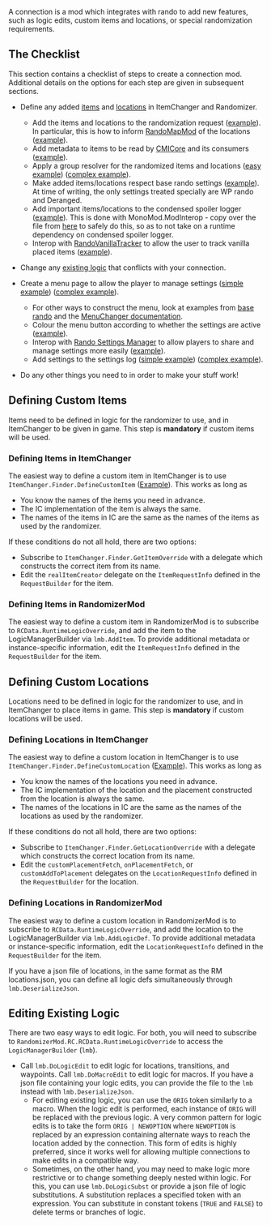 A connection is a mod which integrates with rando to add new features, such as logic edits, custom items and locations, or special randomization requirements.

## The Checklist

This section contains a checklist of steps to create a connection mod. Additional details on the options for each step are given in subsequent sections.

* Define any added [items](#defining-custom-items) and [locations](#defining-custom-locations) in ItemChanger and Randomizer.
  - Add the items and locations to the randomization request ([example](https://github.com/flibber-hk/HollowKnight.RandomizableLevers/blob/c016cfc93dc37c5f4b16dd279c16a2f6fe0d9c66/RandomizableLevers/Rando/RequestModifier.cs#L163-L167)). 
  In particular, this is how to inform [RandoMapMod](https://github.com/syyePhenomenol/RandoMapMod/blob/master/RandoMapMod/Pins/InteropProperties.cs) of the locations ([example](https://github.com/flibber-hk/HollowKnight.RandoPlus/blob/95305e4642bdd2535d683f33438180f701be6254/RandoPlus/GhostEssence/ICInterop.cs#L45-L49)).
  - Add metadata to items to be read by [CMICore](https://github.com/BadMagic100/ConnectionMetadataInjector) and its consumers ([example](https://github.com/flibber-hk/HollowKnight.RandoPlus/blob/95305e4642bdd2535d683f33438180f701be6254/RandoPlus/MrMushroom/ICInterop.cs#L27)).
  - Apply a group resolver for the randomized items and locations ([easy example](https://github.com/flibber-hk/HollowKnight.RandoPlus/blob/95305e4642bdd2535d683f33438180f701be6254/RandoPlus/MrMushroom/RequestMaker.cs#L118-L134)) ([complex example](https://github.com/flibber-hk/HollowKnight.RandomizableLevers/blob/c016cfc93dc37c5f4b16dd279c16a2f6fe0d9c66/RandomizableLevers/Rando/RequestModifier.cs#L96-L113)).
  - Make added items/locations respect base rando settings ([example](https://github.com/flibber-hk/HollowKnight.RandomizableLevers/blob/c016cfc93dc37c5f4b16dd279c16a2f6fe0d9c66/RandomizableLevers/Rando/RequestModifier.cs#L27-L40)).
  At time of writing, the only settings treated specially are WP rando and Deranged.
  - Add important items/locations to the condensed spoiler logger ([example](https://github.com/flibber-hk/HollowKnight.RandomizableLevers/blob/c016cfc93dc37c5f4b16dd279c16a2f6fe0d9c66/RandomizableLevers/Rando/RandoInterop.cs#L26-L28)).
This is done with MonoMod.ModInterop - copy over the file from [here](https://github.com/flibber-hk/HollowKnight.RandomizableLevers/blob/main/RandomizableLevers/Rando/CondensedSpoilerLogImport.cs) to safely do this, so as to not take on a runtime dependency on condensed spoiler logger.
  - Interop with [RandoVanillaTracker](https://github.com/syyePhenomenol/HollowKnight.RandoVanillaTracker) to allow the user to track vanilla placed items ([example](https://github.com/flibber-hk/HollowKnight.RandomizableLevers/blob/c016cfc93dc37c5f4b16dd279c16a2f6fe0d9c66/RandomizableLevers/Rando/RandoInterop.cs#L35)).

* Change any [existing logic](#editing-existing-logic) that conflicts with your connection.

* Create a menu page to allow the player to manage settings ([simple example](https://github.com/flibber-hk/HollowKnight.RandomizableLevers/blob/3f509d51de4758a9b21c5effa573762dc126a3a5/RandomizableLevers/Rando/RandoMenuPage.cs#L26)) ([complex example](https://github.com/BadMagic100/TheRealJournalRando/blob/6890f9e6b5ae30777c0043139302b4f2762da9ae/TheRealJournalRando/Rando/ConnectionMenu.cs)).
  - For other ways to construct the menu, look at examples from [base rando](https://github.com/homothetyhk/RandomizerMod/blob/master/RandomizerMod/Menu/RandomizerMenu.cs) and the [MenuChanger documentation](https://github.com/homothetyhk/HollowKnight.MenuChanger).
  - Colour the menu button according to whether the settings are active ([example](https://github.com/homothetyhk/BenchRando/blob/a5d1d9fa95aed08f1d7500e319369f21350a9ffb/BenchRando/Rando/ConnectionMenu.cs#L42)).
  - Interop with [Rando Settings Manager](https://badmagic100.github.io/RandoSettingsManager/) to allow players to share and manage settings more easily ([example](https://github.com/BadMagic100/TheRealJournalRando/blob/6890f9e6b5ae30777c0043139302b4f2762da9ae/TheRealJournalRando/Rando/RandoInterop.cs#L20-L23)).
  - Add settings to the settings log ([simple example](https://github.com/flibber-hk/HollowKnight.RandomizableLevers/blob/c016cfc93dc37c5f4b16dd279c16a2f6fe0d9c66/RandomizableLevers/Rando/RandoInterop.cs#L23)) ([complex example](https://github.com/dplochcoder/HollowKnight.MoreDoors/blob/582b56a6093fbaf1ad43022e5a6b4d1c2411fbb6/MoreDoors/Rando/RandoInterop.cs#L27-L28)).
* Do any other things you need to in order to make your stuff work!

## Defining Custom Items
Items need to be defined in logic for the randomizer to use, and in ItemChanger to be given in game. This step is **mandatory** if custom items will be used.

### Defining Items in ItemChanger

The easiest way to define a custom item in ItemChanger is to use `ItemChanger.Finder.DefineCustomItem` ([Example](https://github.com/flibber-hk/HollowKnight.RandoPlus/blob/main/RandoPlus/MrMushroom/ICInterop.cs)). This works as long as
- You know the names of the items you need in advance.
- The IC implementation of the item is always the same.
- The names of the items in IC are the same as the names of the items as used by the randomizer.

If these conditions do not all hold, there are two options:
- Subscribe to `ItemChanger.Finder.GetItemOverride` with a delegate which constructs the correct item from its name.
- Edit the `realItemCreator` delegate on the `ItemRequestInfo` defined in the `RequestBuilder` for the item.

### Defining Items in RandomizerMod

The easiest way to define a custom item in RandomizerMod is to subscribe to `RCData.RuntimeLogicOverride`, and add the item to the LogicManagerBuilder via `lmb.AddItem`. To provide additional metadata or instance-specific information, edit the `ItemRequestInfo` defined in the `RequestBuilder` for the item.

## Defining Custom Locations
Locations need to be defined in logic for the randomizer to use, and in ItemChanger to place items in game. This step is **mandatory** if custom locations will be used.

### Defining Locations in ItemChanger

The easiest way to define a custom location in ItemChanger is to use `ItemChanger.Finder.DefineCustomLocation` ([Example](https://github.com/flibber-hk/HollowKnight.RandoPlus/blob/main/RandoPlus/MrMushroom/ICInterop.cs)). This works as long as
- You know the names of the locations you need in advance.
- The IC implementation of the location and the placement constructed from the location is always the same.
- The names of the locations in IC are the same as the names of the locations as used by the randomizer.

If these conditions do not all hold, there are two options:
- Subscribe to `ItemChanger.Finder.GetLocationOverride` with a delegate which constructs the correct location from its name.
- Edit the `customPlacementFetch`, `onPlacementFetch`, or `customAddToPlacement` delegates on the `LocationRequestInfo` defined in the `RequestBuilder` for the location.

### Defining Locations in RandomizerMod

The easiest way to define a custom location in RandomizerMod is to subscribe to `RCData.RuntimeLogicOverride`, and add the location to the LogicManagerBuilder via `lmb.AddLogicDef`. To provide additional metadata or instance-specific information, edit the `LocationRequestInfo` defined in the `RequestBuilder` for the item.

If you have a json file of locations, in the same format as the RM locations.json, you can define all logic defs simultaneously through `lmb.DeserializeJson`.

## Editing Existing Logic

There are two easy ways to edit logic. For both, you will need to subscribe to `RandomizerMod.RC.RCData.RuntimeLogicOverride` to access the `LogicManagerBuilder` (`lmb`).
- Call `lmb.DoLogicEdit` to edit logic for locations, transitions, and waypoints. Call `lmb.DoMacroEdit` to edit logic for macros. If you have a json file containing your logic edits, you can provide the file to the `lmb` instead with `lmb.DeserializeJson`.
  - For editing existing logic, you can use the `ORIG` token similarly to a macro. When the logic edit is performed, each instance of `ORIG` will be replaced with the previous logic. A very common pattern for logic edits is to take the form `ORIG | NEWOPTION` where `NEWOPTION` is replaced by an expression containing alternate ways to reach the location added by the connection. This form of edits is highly preferred, since it works well for allowing multiple connections to make edits in a compatible way.
  - Sometimes, on the other hand, you may need to make logic more restrictive or to change something deeply nested within logic. For this, you can use `lmb.DoLogicSubst` or provide a json file of logic substitutions. A substitution replaces a specified token with an expression. You can substitute in constant tokens (`TRUE` and `FALSE`) to delete terms or branches of logic.

